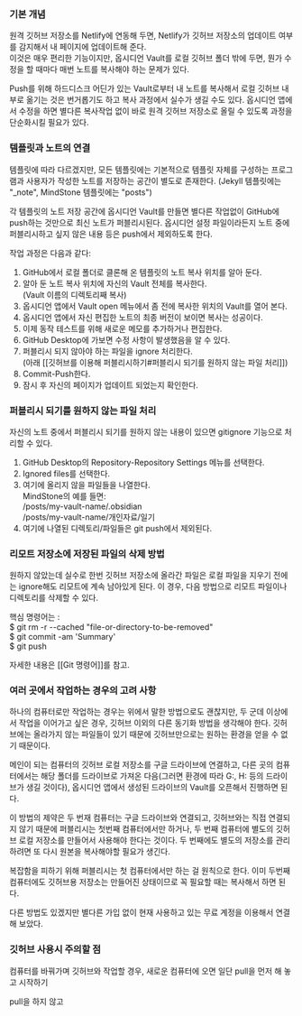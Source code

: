     
  
### 기본 개념
  
원격 깃허브 저장소를 Netlify에 연동해 두면, Netlify가 깃허브 저장소의 업데이트 여부를 감지해서 내 페이지에 업데이트해 준다.  
이것은 매우 편리한 기능이지만, 옵시디언 Vault를 로컬 깃허브 폴더 밖에 두면, 뭔가 수정을 할 때마다 매번 노트를 복사해야 하는 문제가 있다.
  
Push를 위해 하드디스크 어딘가 있는 Vault로부터 내 노트를 복사해서 로컬 깃허브 내부로 옮기는 것은 번거롭기도 하고 복사 과정에서 실수가 생길 수도 있다.  옵시디언 앱에서 수정을 하면 별다른 복사작업 없이 바로 원격 깃허브 저장소로 올릴 수 있도록 과정을 단순화시킬 필요가 있다. 
  
  
  
  
### 템플릿과 노트의 연결
  
템플릿에 따라 다르겠지만, 모든 템플릿에는 기본적으로 템플릿 자체를 구성하는 프로그램과 사용자가 작성한 노트를 저장하는 공간이 별도로 존재한다.  (Jekyll 템플릿에는 "\_note",  MindStone 템플릿에는 "posts")
  
각 템플릿의 노트 저장 공간에 옵시디언 Vault를 만들면 별다른 작업없이 GitHub에 push하는 것만으로 최신 노트가 퍼블리시된다.
옵시디언 설정 파일이라든지 노트 중에 퍼블리시하고 싶지 않은 내용 등은 push에서 제외하도록 한다.
  
작업 과정은 다음과 같다:
  
1. GitHub에서 로컬 폴더로 클론해 온 템플릿의 노트 복사 위치를 알아 둔다. 
2. 알아 둔 노트 복사 위치에 자신의 Vault 전체를 복사한다.  
   (Vault 이름의 디렉토리째 복사)
3. 옵시디언 앱에서 Vault open 메뉴에서 좀 전에 복사한 위치의 Vault를 열어 본다.
4. 옵시디언 앱에서 자신 편집한 노트의 최종 버전이 보이면 복사는 성공이다.
5. 이제 동작 테스트를 위해 새로운 메모를 추가하거나 편집한다.
6. GitHub Desktop에 가보면 수정 사항이 발생했음을 알 수 있다.
7. 퍼블리시 되지 않아야 하는 파일을 ignore 처리한다.  
   (아래 [[깃허브를 이용해 퍼블리시하기#퍼블리시 되기를 원하지 않는 파일 처리]])
8. Commit-Push한다. 
9. 잠시 후 자신의 페이지가 업데이트 되었는지 확인한다.
  
  
  
  
### 퍼블리시 되기를 원하지 않는 파일 처리

자신의 노트 중에서 퍼블리시 되기를 원하지 않는 내용이 있으면 gitignore 기능으로 처리할 수 있다.

1. GitHub Desktop의 Repository-Repository Settings 메뉴를 선택한다.
2. Ignored files를 선택한다.
3. 여기에 올리지 않을 파일들을 나열한다.  
   MindStone의 예를 들면:\
	\/posts/my-vault-name/.obsidian \
	\/posts/my-vault-name/개인자료/일기  
4. 여기에 나열된 디렉토리/파일들은 git push에서 제외된다.
  
  
  
  
### 리모트 저장소에 저장된 파일의 삭제 방법

원하지 않았는데 실수로 한번 깃허브 저장소에 올라간 파일은 로컬 파일을 지우기 전에는 ignore해도 리모트에 계속 남아있게 된다.  이 경우, 다음 방법으로 리모트 파일이나 디렉토리를 삭제할 수 있다.

핵심 명령어는 :  
$ git rm -r --cached "file-or-directory-to-be-removed"  
$ git commit -am 'Summary'  
$ git push  

자세한 내용은 [[Git 명령어]]를 참고.
  
  
  
  
### 여러 곳에서 작업하는 경우의 고려 사항

하나의 컴퓨터로만 작업하는 경우는 위에서 말한 방법으로도 괜찮지만,
두 군데 이상에서 작업을 이어가고 싶은 경우, 깃허브 이외의 다른 동기화 방법을 생각해야 한다.
깃허브에는 올라가지 않는 파일들이 있기 때문에 깃허브만으로는 원하는 환경을 얻을 수 없기 때문이다.

메인이 되는 컴퓨터의 깃허브 로컬 저장소를 구글 드라이브에 연결하고,  다른 곳의 컴퓨터에서는 해당 폴더를 드라이브로 가져온 다음(그러면 환경에 따라 G:, H: 등의 드라이브가 생길 것이다), 옵시디언 앱에서 생성된 드라이브의 Vault를 오픈해서 진행하면 된다.

이 방법의 제약은 두 번재 컴퓨터는 구글 드라이브와 연결되고, 깃허브와는 직접 연결되지 않기 때문에 퍼블리시는 첫번째 컴퓨터에서만 하거나, 두 번째 컴퓨터에 별도의 깃허브 로컬 저장소를 만들어서 사용해야 한다는 것이다.  두 번째에도 별도의 저장소를 관리하려면 또 다시 원본을 복사해야할 필요가 생긴다.  

복잡함을 피하기 위해 퍼블리시는 첫 컴퓨터에서만 하는 걸 원칙으로 한다.  이미 두번째 컴퓨터에도 깃허브용 저장소는 만들어진 상태이므로 꼭 필요할 때는 복사해서 하면 된다.

다른 방법도 있겠지만 별다른 가입 없이 현재 사용하고 있는 무료 계정을 이용해서 연결해 보았다.

### 깃허브 사용시 주의할 점

컴퓨터를 바꿔가며 깃허브와 작업할 경우, 새로운 컴퓨터에 오면 일단 pull을 먼저 해 놓고 시작하기  

pull을 하지 않고 